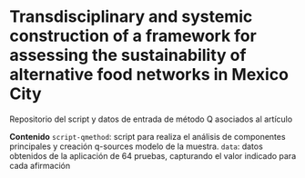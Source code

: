 # Transdisciplinary and systemic construction of a framework for assessing the sustainability of alternative food networks in Mexico City

Repositorio del script y datos de entrada de método Q asociados al artículo

**Contenido**
`script-qmethod`: script para realiza el análisis de componentes principales y creación q-sources modelo de la muestra.
`data`: datos obtenidos de la aplicación de 64 pruebas, capturando el valor indicado para cada afirmación